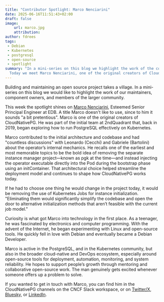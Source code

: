 ```yaml
---
title: "Contributor Spotlight: Marco Nenciarini"
date: 2025-06-16T11:51:43+02:00
draft: false
image:
    url: marco.jpg
    attribution:
author: fdrees
tags:
 - Debian
 - Kubernetes
 - postgresql
 - open-source
 - spotlight
summary: "In a mini-series on this blog we highlight the work of the community.
  Today we meet Marco Nenciarini, one of the original creators of CloudNativePG."
---
```


Building and maintaining an open source project takes a village. In a
mini-series on this blog we would like to highlight the work of our
maintainers, component owners, and members of the larger community.

This week the spotlight shines on [Marco Nenciarini](https://github.com/mnencia), 
Esteemed Senior Principal Engineer at EDB. A title Marco doesn't like to use, 
since to him it sounds "a bit pretentious". Marco is one of the original creators 
of CloudNativePG. He was part of the initial team at 2ndQuadrant that, back in 2019, 
began exploring how to run PostgreSQL effectively on Kubernetes. 

Marco contributed to the initial architecture and codebase and had "countless 
discussions" with Leonardo (Cecchi) and Gabriele (Bartolini) about the 
operator’s internal mechanics. He recalls one of the earliest and most 
memorable topics to be the bold idea of removing the separate instance manager 
project—known as pgk at the time—and instead injecting the operator executable 
directly into the Pod during the bootstrap phase using an initContainer. That 
architectural choice helped streamline the deployment model and continues to 
shape how CloudNativePG works today.

If he had to choose one thing he would change in the project today, it would 
be removing the use of Kubernetes Jobs for instance initialization. "Eliminating 
them would significantly simplify the codebase and open the door to alternative 
initialization methods that aren’t feasible with the current job model."

Curiosity is what got Marco into technology in the first place. As a teenager, 
he was fascinated by electronics and computer programming. With the advent of 
the Internet, he began experimenting with Linux and open-source tools. He 
quickly fell in love with Debian and eventually became a Debian Developer.

Marco is active in the PostgreSQL, and in the Kubernetes community, but also 
in the broader cloud-native and DevOps ecosystem, especially around open-source 
tools for deployment, automation, monitoring, and system reliability. He hopes 
to support people’s growth through mentoring and collaborative open-source work. 
The man genuinely gets excited whenever someone offers up a problem to solve.

If you wanted to get in touch with Marco, you can find him in the CloudNativePG 
channels on the CNCF Slack workspace, or on [Twitter/X](https://x.com/mnencia), 
[Bluesky](https://bsky.app/profile/mnencia.bsky.social), or [LinkedIn](https://www.linkedin.com/in/mnencia/). 
